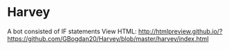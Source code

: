 # Harvey
A bot consisted of IF statements
View HTML: http://htmlpreview.github.io/?https://github.com/GBogdan20/Harvey/blob/master/harvey/index.html
